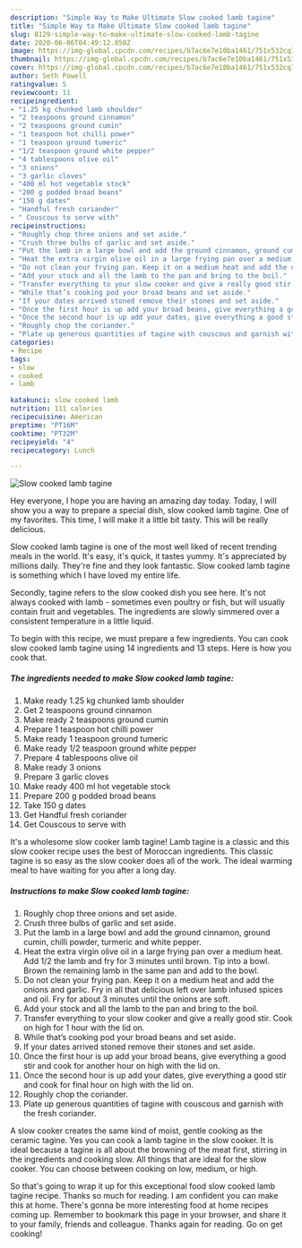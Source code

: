 ```yaml
---
description: "Simple Way to Make Ultimate Slow cooked lamb tagine"
title: "Simple Way to Make Ultimate Slow cooked lamb tagine"
slug: 8129-simple-way-to-make-ultimate-slow-cooked-lamb-tagine
date: 2020-06-06T04:49:12.850Z
image: https://img-global.cpcdn.com/recipes/b7ac6e7e10ba1461/751x532cq70/slow-cooked-lamb-tagine-recipe-main-photo.jpg
thumbnail: https://img-global.cpcdn.com/recipes/b7ac6e7e10ba1461/751x532cq70/slow-cooked-lamb-tagine-recipe-main-photo.jpg
cover: https://img-global.cpcdn.com/recipes/b7ac6e7e10ba1461/751x532cq70/slow-cooked-lamb-tagine-recipe-main-photo.jpg
author: Seth Powell
ratingvalue: 5
reviewcount: 11
recipeingredient:
- "1.25 kg chunked lamb shoulder"
- "2 teaspoons ground cinnamon"
- "2 teaspoons ground cumin"
- "1 teaspoon hot chilli power"
- "1 teaspoon ground tumeric"
- "1/2 teaspoon ground white pepper"
- "4 tablespoons olive oil"
- "3 onions"
- "3 garlic cloves"
- "400 ml hot vegetable stock"
- "200 g podded broad beans"
- "150 g dates"
- "Handful fresh coriander"
- " Couscous to serve with"
recipeinstructions:
- "Roughly chop three onions and set aside."
- "Crush three bulbs of garlic and set aside."
- "Put the lamb in a large bowl and add the ground cinnamon, ground cumin, chilli powder, turmeric and white pepper."
- "Heat the extra virgin olive oil in a large frying pan over a medium heat. Add 1/2 the lamb and fry for 3 minutes until brown. Tip into a bowl. Brown the remaining lamb in the same pan and add to the bowl."
- "Do not clean your frying pan. Keep it on a medium heat and add the onions and garlic. Fry in all that delicious left over lamb infused spices and oil. Fry for about 3 minutes until the onions are soft."
- "Add your stock and all the lamb to the pan and bring to the boil."
- "Transfer everything to your slow cooker and give a really good stir. Cook on high for 1 hour with the lid on."
- "While that’s cooking pod your broad beans and set aside."
- "If your dates arrived stoned remove their stones and set aside."
- "Once the first hour is up add your broad beans, give everything a good stir and cook for another hour on high with the lid on."
- "Once the second hour is up add your dates, give everything a good stir and cook for final hour on high with the lid on."
- "Roughly chop the coriander."
- "Plate up generous quantities of tagine with couscous and garnish with the fresh coriander."
categories:
- Recipe
tags:
- slow
- cooked
- lamb

katakunci: slow cooked lamb 
nutrition: 111 calories
recipecuisine: American
preptime: "PT16M"
cooktime: "PT32M"
recipeyield: "4"
recipecategory: Lunch

---
```



![Slow cooked lamb tagine](https://img-global.cpcdn.com/recipes/b7ac6e7e10ba1461/751x532cq70/slow-cooked-lamb-tagine-recipe-main-photo.jpg)

Hey everyone, I hope you are having an amazing day today. Today, I will show you a way to prepare a special dish, slow cooked lamb tagine. One of my favorites. This time, I will make it a little bit tasty. This will be really delicious.

Slow cooked lamb tagine is one of the most well liked of recent trending meals in the world. It's easy, it's quick, it tastes yummy. It's appreciated by millions daily. They're fine and they look fantastic. Slow cooked lamb tagine is something which I have loved my entire life.

Secondly, tagine refers to the slow cooked dish you see here. It&#39;s not always cooked with lamb - sometimes even poultry or fish, but will usually contain fruit and vegetables. The ingredients are slowly simmered over a consistent temperature in a little liquid.


To begin with this recipe, we must prepare a few ingredients. You can cook slow cooked lamb tagine using 14 ingredients and 13 steps. Here is how you cook that.

<!--inarticleads1-->

##### The ingredients needed to make Slow cooked lamb tagine:

1. Make ready 1.25 kg chunked lamb shoulder
1. Get 2 teaspoons ground cinnamon
1. Make ready 2 teaspoons ground cumin
1. Prepare 1 teaspoon hot chilli power
1. Make ready 1 teaspoon ground tumeric
1. Make ready 1/2 teaspoon ground white pepper
1. Prepare 4 tablespoons olive oil
1. Make ready 3 onions
1. Prepare 3 garlic cloves
1. Make ready 400 ml hot vegetable stock
1. Prepare 200 g podded broad beans
1. Take 150 g dates
1. Get Handful fresh coriander
1. Get  Couscous to serve with


It&#39;s a wholesome slow cooker lamb tagine! Lamb tagine is a classic and this slow cooker recipe uses the best of Moroccan ingredients. This classic tagine is so easy as the slow cooker does all of the work. The ideal warming meal to have waiting for you after a long day. 

<!--inarticleads2-->

##### Instructions to make Slow cooked lamb tagine:

1. Roughly chop three onions and set aside.
1. Crush three bulbs of garlic and set aside.
1. Put the lamb in a large bowl and add the ground cinnamon, ground cumin, chilli powder, turmeric and white pepper.
1. Heat the extra virgin olive oil in a large frying pan over a medium heat. Add 1/2 the lamb and fry for 3 minutes until brown. Tip into a bowl. Brown the remaining lamb in the same pan and add to the bowl.
1. Do not clean your frying pan. Keep it on a medium heat and add the onions and garlic. Fry in all that delicious left over lamb infused spices and oil. Fry for about 3 minutes until the onions are soft.
1. Add your stock and all the lamb to the pan and bring to the boil.
1. Transfer everything to your slow cooker and give a really good stir. Cook on high for 1 hour with the lid on.
1. While that’s cooking pod your broad beans and set aside.
1. If your dates arrived stoned remove their stones and set aside.
1. Once the first hour is up add your broad beans, give everything a good stir and cook for another hour on high with the lid on.
1. Once the second hour is up add your dates, give everything a good stir and cook for final hour on high with the lid on.
1. Roughly chop the coriander.
1. Plate up generous quantities of tagine with couscous and garnish with the fresh coriander.


A slow cooker creates the same kind of moist, gentle cooking as the ceramic tagine. Yes you can cook a lamb tagine in the slow cooker. It is ideal because a tagine is all about the browning of the meat first, stirring in the ingredients and cooking slow. All things that are ideal for the slow cooker. You can choose between cooking on low, medium, or high. 

So that's going to wrap it up for this exceptional food slow cooked lamb tagine recipe. Thanks so much for reading. I am confident you can make this at home. There's gonna be more interesting food at home recipes coming up. Remember to bookmark this page in your browser, and share it to your family, friends and colleague. Thanks again for reading. Go on get cooking!
